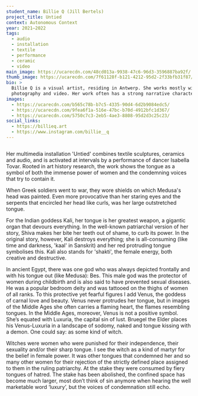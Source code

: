```yaml
---
student_name: Billie Q (Jill Bertels)
project_title: Untied
context: Autonomous Context
year: 2021—2022
tags:
  - audio
  - installation
  - textile
  - performance
  - ceramic
  - video
main_image: https://ucarecdn.com/48cd013a-9938-47c6-96d3-3596887ba92f/
thumb_image: https://ucarecdn.com/7f61128f-b121-4212-95d2-2f33bfb31f87/
bio: >
  Billie Q is a visual artist, residing in Antwerp. She works mostly with
  photography and video. Her work often has a strong narrative character.
images:
  - https://ucarecdn.com/b565c78b-b7c5-4335-90d4-6d2b9084edc5/
  - https://ucarecdn.com/9fea6f1a-516e-47bc-b70d-4912bfc1d367/
  - https://ucarecdn.com/5750c7c3-2eb5-4ae3-8808-95d2d3c25c23/
social_links:
  - https://billieq.art
  - https://www.instagram.com/billie__q
---
```

```

```

Her multimedia installation 'Untied' combines textile sculptures, ceramics and audio, and is activated at intervals by a performance of dancer Isabella Tovar. Rooted in art history research, the work shows the tongue as a symbol of both the immense power of women and the condemning voices that try to contain it.

When Greek soldiers went to war, they wore shields on which Medusa's head was painted. Even more provocative than her staring eyes and the serpents that encircled her head like curls, was her large outstretched tongue.

For the Indian goddess Kali, her tongue is her greatest weapon, a gigantic organ that devours everything. In the well-known patriarchal version of her story, Shiva makes her bite her teeth out of shame, to curb its power. In the original story, however, Kali destroys everything; she is all-consuming (like time and darkness, 'kaal' in Sanskrit) and her red protruding tongue symbolises this. Kali also stands for 'shakti', the female energy, both creative and destructive.

In ancient Egypt, there was one god who was always depicted frontally and with his tongue out (like Medusa): Bes. This male god was the protector of women during childbirth and is also said to have prevented sexual diseases. He was a popular bedroom deity and was tattooed on the thighs of women of all ranks.
To this protective yet fearful figures I add Venus, the goddess of carnal love and beauty. Venus never protrudes her tongue, but in images of the Middle Ages she often carries a flaming heart, the flames resembling tongues. In the Middle Ages, moreover, Venus is not a positive symbol. She’s equated with Luxuria, the capital sin of lust. Bruegel the Elder places his Venus-Luxuria in a landscape of sodomy, naked and tongue kissing with a demon. One could say: as some kind of witch.

Witches were women who were punished for their independence, their sexuality and/or their sharp tongue. I see the witch as a kind of martyr for the belief in female power. It was other tongues that condemned her and so many other women for their rejection of the strictly defined place assigned to them in the ruling patriarchy. At the stake they were consumed by fiery tongues of hatred. The stake has been abolished, the confined space has become much larger, most don’t think of sin anymore when hearing the well marketable word ‘luxury’, but the voices of condemnation still echo.